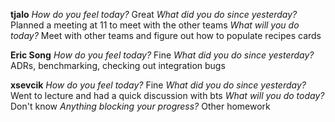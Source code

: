 **tjalo**
*How do you feel today?*
Great
*What did you do since yesterday?*
Planned a meeting at 11 to meet with the other teams
*What will you do today?*
Meet with other teams and figure out how to populate recipes cards

**Eric Song**
*How do you feel today?*
Fine
*What did you do since yesterday?*
ADRs, benchmarking, checking out integration bugs

**xsevcik**
*How do you feel today?*
Fine
*What did you do since yesterday?*
Went to lecture and had a quick discussion with bts
*What will you do today?*
Don't know
*Anything blocking your progress?*
Other homework

